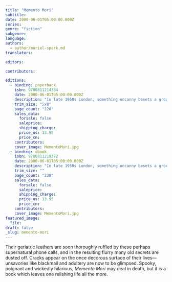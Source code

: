 ```yaml
---
title: "Memento Mori"
subtitle:
date: 2000-06-01T05:00:00.000Z
series:
genre: "fiction"
subgenre:
language:
authors:
  - author/muriel-spark.md
translators:

editors:

contributors:

editions:
  - binding: paperback
    isbn: 9780811214384
    date: 2000-06-01T05:00:00.000Z
    description: "In late 1950s London, something uncanny besets a group of elderly friends: a voice on the telephone informs each, “Remember you must die.” "
    trim_size: "5x8"
    page_count: "228"
    sales_data:
      forsale: false
      saleprice:
      shipping_charge:
      price_us: 13.95
      price_cn:
    contributors:
    cover_image: MementoMori.jpg
  - binding: ebook
    isbn: 9780811219372
    date: 2000-06-01T05:00:00.000Z
    description: "In late 1950s London, something uncanny besets a group of elderly friends: a voice on the telephone informs each, “Remember you must die.” "
    trim_size: ""
    page_count: "228"
    sales_data:
      forsale: false
      saleprice:
      shipping_charge:
      price_us: 13.95
      price_cn:
    contributors:
    cover_image: MementoMori.jpg
featured_image:
  file:
draft: false
_slug: memento-mori
---
```


Their geriatric leathers are soon thoroughly ruffled by these perhaps supernatural phone calls, and in the resulting flurry many old secrets are dusted off. Cracks appear on the once decorous surface of their lives––unsavories like blackmail and adultery are now to be glimpsed. Spooky, poignant and wickedIy hilarious, _Memento Mori_ may deal in death, but it is a book which leaves one relishing life all the more.

